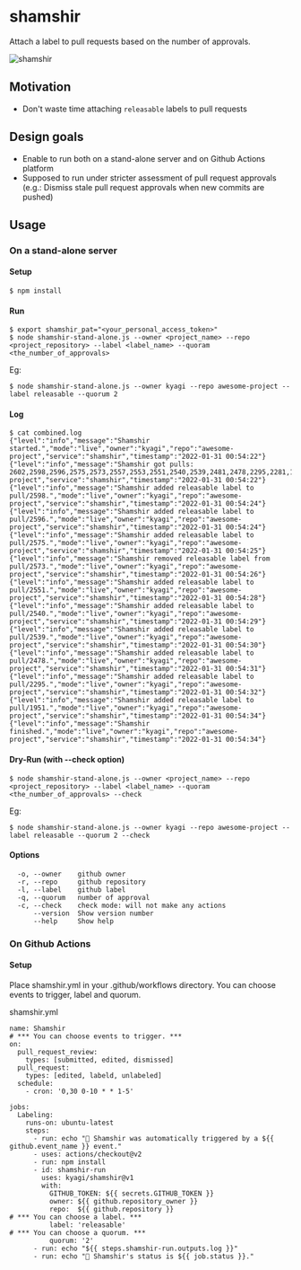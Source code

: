# shamshir

Attach a label to pull requests based on the number of approvals.

![shamshir](https://user-images.githubusercontent.com/90729/151774087-1d7fd050-d5fd-4b8b-9b27-eea83a5dedc9.png)

## Motivation
- Don't waste time attaching `releasable` labels to pull requests

## Design goals
- Enable to run both on a stand-alone server and on Github Actions platform
- Supposed to run under stricter assessment of pull request approvals (e.g.: Dismiss stale pull request approvals when new commits are pushed)

## Usage

### On a stand-alone server

#### Setup
```
$ npm install
```

#### Run
```
$ export shamshir_pat="<your_personal_access_token>"
$ node shamshir-stand-alone.js --owner <project_name> --repo <project_repository> --label <label_name> --quoram <the_number_of_approvals>
```
Eg:
```
$ node shamshir-stand-alone.js --owner kyagi --repo awesome-project --label releasable --quorum 2
```

#### Log
```
$ cat combined.log
{"level":"info","message":"Shamshir started.","mode":"live","owner":"kyagi","repo":"awesome-project","service":"shamshir","timestamp":"2022-01-31 00:54:22"}
{"level":"info","message":"Shamshir got pulls: 2602,2598,2596,2575,2573,2557,2553,2551,2540,2539,2481,2478,2295,2281,1981,1951,1685","mode":"live","owner":"kyagi","repo":"awesome-project","service":"shamshir","timestamp":"2022-01-31 00:54:22"}
{"level":"info","message":"Shamshir added releasable label to pull/2598.","mode":"live","owner":"kyagi","repo":"awesome-project","service":"shamshir","timestamp":"2022-01-31 00:54:24"}
{"level":"info","message":"Shamshir added releasable label to pull/2596.","mode":"live","owner":"kyagi","repo":"awesome-project","service":"shamshir","timestamp":"2022-01-31 00:54:24"}
{"level":"info","message":"Shamshir added releasable label to pull/2575.","mode":"live","owner":"kyagi","repo":"awesome-project","service":"shamshir","timestamp":"2022-01-31 00:54:25"}
{"level":"info","message":"Shamshir removed releasable label from pull/2573.","mode":"live","owner":"kyagi","repo":"awesome-project","service":"shamshir","timestamp":"2022-01-31 00:54:26"}
{"level":"info","message":"Shamshir added releasable label to pull/2551.","mode":"live","owner":"kyagi","repo":"awesome-project","service":"shamshir","timestamp":"2022-01-31 00:54:28"}
{"level":"info","message":"Shamshir added releasable label to pull/2540.","mode":"live","owner":"kyagi","repo":"awesome-project","service":"shamshir","timestamp":"2022-01-31 00:54:29"}
{"level":"info","message":"Shamshir added releasable label to pull/2539.","mode":"live","owner":"kyagi","repo":"awesome-project","service":"shamshir","timestamp":"2022-01-31 00:54:30"}
{"level":"info","message":"Shamshir added releasable label to pull/2478.","mode":"live","owner":"kyagi","repo":"awesome-project","service":"shamshir","timestamp":"2022-01-31 00:54:31"}
{"level":"info","message":"Shamshir added releasable label to pull/2295.","mode":"live","owner":"kyagi","repo":"awesome-project","service":"shamshir","timestamp":"2022-01-31 00:54:32"}
{"level":"info","message":"Shamshir added releasable label to pull/1951.","mode":"live","owner":"kyagi","repo":"awesome-project","service":"shamshir","timestamp":"2022-01-31 00:54:34"}
{"level":"info","message":"Shamshir finished.","mode":"live","owner":"kyagi","repo":"awesome-project","service":"shamshir","timestamp":"2022-01-31 00:54:34"}
```

#### Dry-Run (with --check option)
```
$ node shamshir-stand-alone.js --owner <project_name> --repo <project_repository> --label <label_name> --quoram <the_number_of_approvals> --check
```
Eg:
```
$ node shamshir-stand-alone.js --owner kyagi --repo awesome-project --label releasable --quorum 2 --check
```

#### Options
```
  -o, --owner    github owner       
  -r, --repo     github repository   
  -l, --label    github label        
  -q, --quorum   number of approval
  -c, --check    check mode: will not make any actions  
      --version  Show version number
      --help     Show help          
```
### On Github Actions
#### Setup
Place shamshir.yml in your .github/workflows directory. You can choose events to trigger, label and quorum.

shamshir.yml
```
name: Shamshir
# *** You can choose events to trigger. ***
on:
  pull_request_review:
    types: [submitted, edited, dismissed]
  pull_request:
    types: [edited, labeld, unlabeled]
  schedule:
    - cron: '0,30 0-10 * * 1-5'

jobs:
  Labeling:
    runs-on: ubuntu-latest
    steps:
      - run: echo "🌙 Shamshir was automatically triggered by a ${{ github.event_name }} event."
      - uses: actions/checkout@v2
      - run: npm install
      - id: shamshir-run
        uses: kyagi/shamshir@v1
        with:
          GITHUB_TOKEN: ${{ secrets.GITHUB_TOKEN }}
          owner: ${{ github.repository_owner }}
          repo:  ${{ github.repository }}
# *** You can choose a label. ***
          label: 'releasable'
# *** You can choose a quorum. ***
          quorum: '2'
      - run: echo "${{ steps.shamshir-run.outputs.log }}"
      - run: echo "🌙 Shamshir's status is ${{ job.status }}."
```
